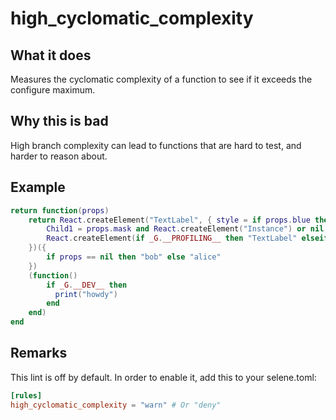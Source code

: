 # high_cyclomatic_complexity
## What it does
Measures the cyclomatic complexity of a function to see if it exceeds the configure maximum.

## Why this is bad
High branch complexity can lead to functions that are hard to test, and harder to reason about.

## Example
```lua
return function(props)
    return React.createElement("TextLabel", { style = if props.blue then 0 else 1 },{
        Child1 = props.mask and React.createElement("Instance") or nil,
        React.createElement(if _G.__PROFILING__ then "TextLabel" elseif _G.__DEV__ then "Instance" else "Non")
    })({
        if props == nil then "bob" else "alice"
    })
    (function()
        if _G.__DEV__ then
          print("howdy")
        end
    end)
end
```

## Remarks

This lint is off by default. In order to enable it, add this to your selene.toml:

```toml
[rules]
high_cyclomatic_complexity = "warn" # Or "deny"
```
